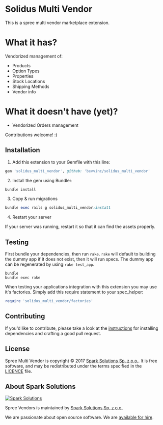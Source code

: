 # Solidus Multi Vendor

This is a spree multi vendor marketplace extension.

# What it has?
Vendorized management of:

* Products
* Option Types
* Properties
* Stock Locations
* Shipping Methods
* Vendor info

# What it doesn't have (yet)?
* Vendorized Orders management

Contributions welcome! :)

## Installation

1. Add this extension to your Gemfile with this line:
  ```ruby
  gem 'solidus_multi_vendor', github: 'bevvinc/solidus_multi_vendor'
  ```

2. Install the gem using Bundler:
  ```ruby
  bundle install
  ```

3. Copy & run migrations
  ```ruby
  bundle exec rails g solidus_multi_vendor:install
  ```

4. Restart your server

  If your server was running, restart it so that it can find the assets properly.

## Testing

First bundle your dependencies, then run `rake`. `rake` will default to building the dummy app if it does not exist, then it will run specs. The dummy app can be regenerated by using `rake test_app`.

```shell
bundle
bundle exec rake
```

When testing your applications integration with this extension you may use it's factories.
Simply add this require statement to your spec_helper:

```ruby
require 'solidus_multi_vendor/factories'
```


## Contributing

If you'd like to contribute, please take a look at the
[instructions](CONTRIBUTING.md) for installing dependencies and crafting a good
pull request.

## License

Spree Multi Vendor is copyright © 2017
[Spark Solutions Sp. z o.o.][spark]. It is free software,
and may be redistributed under the terms specified in the
[LICENCE](LICENSE) file.

[LICENSE]: https://github.com/spark-solutions/spree_braintree_vzero/blob/master/LICENSE

## About Spark Solutions
[![Spark Solutions](http://sparksolutions.co/wp-content/uploads/2015/01/logo-ss-tr-221x100.png)][spark]

Spree Vendors is maintained by [Spark Solutions Sp. z o.o.](http://sparksolutions.co?utm_source=github)

We are passionate about open source software.
We are [available for hire][spark].

[spark]:http://sparksolutions.co?utm_source=github
